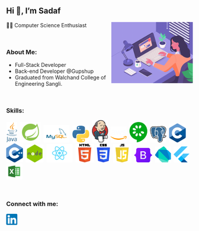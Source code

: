 ## Hi 👋, I’m Sadaf
👩‍💻 Computer Science Enthusiast
<img align="right" src="./images/profile_image.gif" width="220">

<br/>

### About Me:
+ Full-Stack Developer
+ Back-end Developer @Gupshup
+ Graduated from Walchand College of Engineering Sangli.
  
<br/> 

### Skills:  
<img src="./images/java.png" height="55"> &nbsp;<img src="./images/springboot.png" height="55" > &nbsp;<img src="./images/mysql.png" width="70"> &nbsp;<img src="./images/python.png" width="45"> &nbsp;<img src="./images/jenkins.png" width="43"> &nbsp;<img src="./images/aws.png" width="43"> &nbsp;<img src="./images/cucumber.png" height="55"> &nbsp;<img src="./images/postgres.svg" width="43"> &nbsp;<img src="./images/c.png" width="45"> &nbsp;<img src="./images/c++.png" width="45"> &nbsp;<img src="./images/node.png" width="48"> &nbsp;<img src="./images/react.png" width="70"> &nbsp;<img src="./images/html.png" height="50"> &nbsp;<img src="./images/css.png" height="50"> &nbsp;<img src="./images/js.png" height="50"> &nbsp;<img src="./images/bootstrap.png" width="48"> &nbsp;<img src="./images/dart.png" width="43"> &nbsp;<img src="./images/flutter.png" width="43"> &nbsp;<img src="./images/excel.png" width="43"> &nbsp;

<br/> 

### Connect with me:
<a href="https://www.linkedin.com/in/sadaf-mulla-9264721b2/"><img src="./images/linkedin.png" width="30"></a>
<!---
sadafmulla/sadafmulla is a ✨ special ✨ repository because its `README.md` (this file) appears on your GitHub profile.
You can click the Preview link to take a look at your changes.
--->
